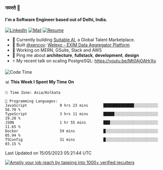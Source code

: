 ### नमस्ते 🙏

#### I'm a Software Engineer based out of Delhi, India.

[![LinkedIn](https://img.shields.io/badge/linkedin-%230077B5.svg)](https://linkedin.com/in/sambhav2612)
[![Mail](https://img.shields.io/badge/gmail-D14836)](mailto:sambhavjain2612@gmail.com)
[![Resume](https://img.shields.io/badge/resume-%23#FFFF00.svg)](https://mega.nz/file/IjA3yaoB#BFfQg1-aKva0piAd_wWs8Hf5dlnYRQ2ZkwtYwNMzBhA)

- 🏢 Currently building [Suitable AI](https://suitable.ai), a Global Talent Marketplace.
- 💅 Built [@xencov](https://github.com/xencov): [Welexo - EXIM Data Aggregator Platform](https://welexo.com)
- 🌱 Working on MERN, GSuite, Slack and AWS
- 💬 Ping me about **architecture**, **fullstack**, **development**, **design**
- ⚡️ My recent talk on scaling PostgreSQL: https://youtu.be/Mt0Aj0AHrXo

<!--START_SECTION:waka-->
![Code Time](http://img.shields.io/badge/Code%20Time-3%2C387%20hrs%2030%20mins-blue)

📊 **This Week I Spent My Time On** 

```text
🕑︎ Time Zone: Asia/Kolkata

💬 Programming Languages: 
JavaScript               9 hrs 23 mins       ██████████████░░░░░░░░░░░   56.70 % 
TypeScript               3 hrs 11 mins       █████░░░░░░░░░░░░░░░░░░░░   19.28 % 
JSON                     1 hr 55 mins        ███░░░░░░░░░░░░░░░░░░░░░░   11.65 % 
Docker                   59 mins             █░░░░░░░░░░░░░░░░░░░░░░░░   05.94 % 
TSConfig                 31 mins             █░░░░░░░░░░░░░░░░░░░░░░░░   03.15 % 
```


 Last Updated on 15/05/2023 05:21:44 UTC
<!--END_SECTION:waka-->

[![Ampliy your job reach by tapping into 1000+ verified recuiters](https://user-images.githubusercontent.com/19583619/212717528-45b497fd-e886-4452-90fe-93829667bd63.png)](https://app.suitable.ai/login)

